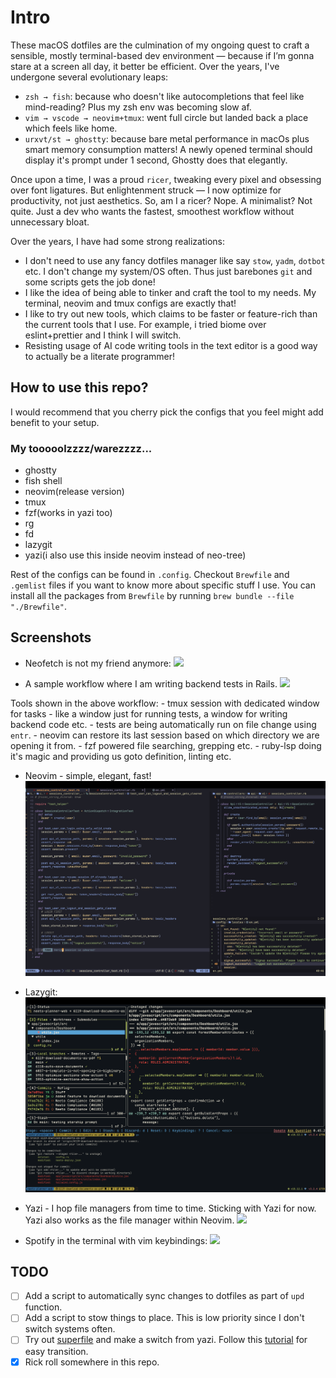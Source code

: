 # Intro

These macOS dotfiles are the culmination of my ongoing quest to craft a sensible, mostly terminal-based dev environment — because if I’m gonna stare at a screen all day, it better be efficient. Over the years, I've undergone several evolutionary leaps:

- `zsh → fish`: because who doesn't like autocompletions that feel like mind-reading? Plus my zsh env was becoming slow af.
- `vim → vscode → neovim+tmux`: went full circle but landed back a place which feels like home.
- `urxvt/st → ghostty`: because bare metal performance in macOs plus smart memory consumption matters! A newly opened terminal should display it's prompt under 1 second, Ghostty does that elegantly.

Once upon a time, I was a proud `ricer`, tweaking every pixel and obsessing over font ligatures. But enlightenment struck — I now optimize for productivity, not just aesthetics. So, am I a ricer? Nope. A minimalist? Not quite. Just a dev who wants the fastest, smoothest workflow without unnecessary bloat.

Over the years, I have had some strong realizations:
- I don't need to use any fancy dotfiles manager like say `stow`, `yadm`, `dotbot` etc. I don't change my system/OS often. Thus just barebones `git` and some scripts gets the job done!
- I like the idea of being able to tinker and craft the tool to my needs. My terminal, neovim and tmux configs are exactly that!
- I like to try out new tools, which claims to be faster or feature-rich than the current tools that I use. For example, i tried biome over eslint+prettier and I think I will switch.
- Resisting usage of AI code writing tools in the text editor is a good way to actually be a literate programmer!

## How to use this repo?

I would recommend that you cherry pick the configs that you feel might add benefit to your setup.

### My tooooolzzzz/warezzzz...

- ghostty
- fish shell
- neovim(release version)
- tmux
- fzf(works in yazi too)
- rg
- fd
- lazygit
- yazi(i also use this inside neovim instead of neo-tree)

Rest of the configs can be found in `.config`. Checkout `Brewfile` and `.gemlist` files if you want to know more about specific stuff I use. You can install all the packages from `Brewfile` by running `brew bundle --file "./Brewfile"`.

## Screenshots

- Neofetch is not my friend anymore:
![](images/home.png)

- A sample workflow where I am writing backend tests in Rails.
![](images/workflow.gif)

Tools shown in the above workflow:
    - tmux session with dedicated window for tasks - like a window just for running tests, a window for writing backend code etc.
    - tests are being automatically run on file change using `entr`.
    - neovim can restore its last session based on which directory we are opening it from.
        - fzf powered file searching, grepping etc.
        - ruby-lsp doing it's magic and providing us goto definition, linting etc.


- Neovim - simple, elegant, fast!
![](images/neovim.png)

- Lazygit:
![](images/lazygit.png)

- Yazi - I hop file managers from time to time. Sticking with Yazi for now. Yazi also works as the file manager within Neovim.
![](images/yazi.png)

- Spotify in the terminal with vim keybindings:
![](images/spotify.png)

## TODO

- [ ] Add a script to automatically sync changes to dotfiles as part of `upd` function.
- [ ] Add a script to stow things to place. This is low priority since I don't switch systems often.
- [ ] Try out [superfile](https://github.com/yorukot/superfile) and make a switch from yazi. Follow this [tutorial](https://youtu.be/dQw4w9WgXcQ?si=MQ2ZzDoybCt6cpCt) for easy transition.
- [x] Rick roll somewhere in this repo.
